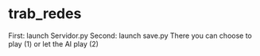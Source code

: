 # trab_redes
First: launch Servidor.py
Second: launch save.py
There you can choose to play (1) or let the AI play (2) 
